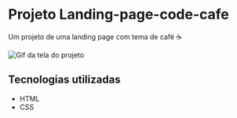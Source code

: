 # Projeto Landing-page-code-cafe
Um projeto de uma landing page com tema de café ☕

<img src="./Tela.gif" alt="Gif da tela do projeto">

## Tecnologias utilizadas
- HTML
- CSS
